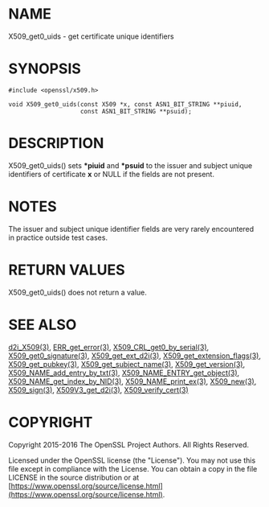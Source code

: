 # NAME

X509\_get0\_uids - get certificate unique identifiers

# SYNOPSIS

    #include <openssl/x509.h>

    void X509_get0_uids(const X509 *x, const ASN1_BIT_STRING **piuid,
                        const ASN1_BIT_STRING **psuid);

# DESCRIPTION

X509\_get0\_uids() sets **\*piuid** and **\*psuid** to the issuer and subject unique
identifiers of certificate **x** or NULL if the fields are not present.

# NOTES

The issuer and subject unique identifier fields are very rarely encountered in
practice outside test cases.

# RETURN VALUES

X509\_get0\_uids() does not return a value.

# SEE ALSO

[d2i\_X509(3)](http://man.he.net/man3/d2i_X509),
[ERR\_get\_error(3)](http://man.he.net/man3/ERR_get_error),
[X509\_CRL\_get0\_by\_serial(3)](http://man.he.net/man3/X509_CRL_get0_by_serial),
[X509\_get0\_signature(3)](http://man.he.net/man3/X509_get0_signature),
[X509\_get\_ext\_d2i(3)](http://man.he.net/man3/X509_get_ext_d2i),
[X509\_get\_extension\_flags(3)](http://man.he.net/man3/X509_get_extension_flags),
[X509\_get\_pubkey(3)](http://man.he.net/man3/X509_get_pubkey),
[X509\_get\_subject\_name(3)](http://man.he.net/man3/X509_get_subject_name),
[X509\_get\_version(3)](http://man.he.net/man3/X509_get_version),
[X509\_NAME\_add\_entry\_by\_txt(3)](http://man.he.net/man3/X509_NAME_add_entry_by_txt),
[X509\_NAME\_ENTRY\_get\_object(3)](http://man.he.net/man3/X509_NAME_ENTRY_get_object),
[X509\_NAME\_get\_index\_by\_NID(3)](http://man.he.net/man3/X509_NAME_get_index_by_NID),
[X509\_NAME\_print\_ex(3)](http://man.he.net/man3/X509_NAME_print_ex),
[X509\_new(3)](http://man.he.net/man3/X509_new),
[X509\_sign(3)](http://man.he.net/man3/X509_sign),
[X509V3\_get\_d2i(3)](http://man.he.net/man3/X509V3_get_d2i),
[X509\_verify\_cert(3)](http://man.he.net/man3/X509_verify_cert)

# COPYRIGHT

Copyright 2015-2016 The OpenSSL Project Authors. All Rights Reserved.

Licensed under the OpenSSL license (the "License").  You may not use
this file except in compliance with the License.  You can obtain a copy
in the file LICENSE in the source distribution or at
[https://www.openssl.org/source/license.html](https://www.openssl.org/source/license.html).
